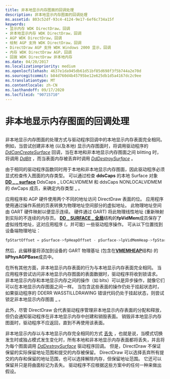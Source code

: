 ```yaml
---
title: 非本地显示内存图面的回调处理
description: 非本地显示内存图面的回调处理
ms.assetid: 803c52df-93c4-4124-9e17-6ef6c734a15f
keywords:
- 显示内存 WDK DirectDraw，回调
- 非本地显示内存 WDK DirectDraw，回调
- AGP WDK DirectDraw，回调
- 绘制 AGP 支持 WDK DirectDraw，回调
- DirectDraw AGP 支持 WDK Windows 2000 显示，回调
- 内存 WDK DirectDraw AGP，回调
- 回拨 WDK DirectDraw 非本地内存
ms.date: 04/20/2017
ms.localizationpriority: medium
ms.openlocfilehash: 4637e1da945db61d51bf85d698f3f5b744a2e70d
ms.sourcegitcommit: b84d760d4b45795be12e625db1d5a4167dc2c9ee
ms.translationtype: MT
ms.contentlocale: zh-CN
ms.lasthandoff: 09/17/2020
ms.locfileid: "90715710"
---
```

# <a name="callback-handling-of-nonlocal-display-memory-surfaces"></a>非本地显示内存图面的回调处理


## <span id="ddk_callback_handling_of_nonlocal_display_memory_surfaces_gg"></span><span id="DDK_CALLBACK_HANDLING_OF_NONLOCAL_DISPLAY_MEMORY_SURFACES_GG"></span>


非本地显示内存图面的处理方式与驱动程序回调中的本地显示内存表面完全相同。 例如，当尝试创建非本地 (以及本地) 显示内存图面时，将调用驱动程序的 [*DdCanCreateSurface*](/previous-versions/windows/hardware/drivers/ff549213(v=vs.85)) 回调，当在本地和非本地显示内存图面之间 blitting 时，将调用 [*DdBlt*](/windows/win32/api/ddrawint/nc-ddrawint-pdd_surfcb_blt) ，而当表面内存被丢弃时调用 [*DdDestroySurface*](/windows/win32/api/ddrawint/nc-ddrawint-pdd_surfcb_destroysurface) 。

由于相同的驱动程序函数同时用于本地和非本地显示内存图面，因此驱动程序必须显式检查传入图面的内存类型。 可以通过检查 **ddsCaps** 的本地 Surface 对象 [**DD \_ \_ surface**](/windows/win32/api/ddrawint/ns-ddrawint-_dd_surface_local) DdsCaps \_ LOCALVIDMEM 和 ddsCaps NONLOCALVIDMEM 的 dwCaps 成员，来确定内存类型 \_ 。

应用程序和 AGP 硬件使用两个不同的地址访问 DirectDraw 表面的位。 应用程序使用通过操作系统的页表转换为物理地址空间部分的虚拟地址。 此物理地址空间由 GART 硬件映射以便显示连续。 硬件通过 GART) 将此物理线性地址 (重新映射到实际的不连续的内存页。 [**DD \_ SURFACE \_ 全局**](/windows/win32/api/ddrawint/ns-ddrawint-_dd_surface_global)结构的**fpVidMem**成员保存了虚拟线性地址，这对应用程序 (，并可能) 一些驱动程序操作。 可从以下位置找到设备端物理地址：

```cpp
fpStartOffset = pSurface->fpHeapOffset - pSurface->lpVidMemHeap->fpStart;
```

然后，此偏移量将添加到设备的 GART 物理基址 (包含在[**VMEMHEAP**](/windows/win32/api/dmemmgr/ns-dmemmgr-_vmemheap)结构) 的**liPhysAGPBase**成员中。

在所有其他方面，非本地显示内存表面的行为与本地显示内存表面完全相同。 当应用程序尝试访问非本地显示内存图面的表面数据时，驱动程序将收到锁请求。 非本地显示内存和本地显示内存之间的操作（如 blts）可以是异步操作，就像它们可以在本地显示内存图面之间一样。 当包含这些表面的操作仍处于挂起状态时，如果驱动程序的 DDERR WASSTILLDRAWING 错误代码仍处于挂起状态，则尝试锁定非本地显示内存图面 \_ 。

此外，尽管 DirectDraw 会代表驱动程序管理非本地显示内存表面的分配和释放，但仍会通知驱动程序在非本地显示内存中创建和销毁表面。 销毁非本地显示内存图面时，驱动程序不应返回，直到不再使用该表面。

非本地显示内存以与本地显示内存完全相同的方式 [丢失](losing-and-restoring-directdraw-surfaces.md) ，也就是说，当模式切换发生时或独占模式发生变化时，所有本地和非本地显示内存表面都将丢失，并且将为每个图面调用 [*DdDestroySurface*](/windows/win32/api/ddrawint/nc-ddrawint-pdd_surfcb_destroysurface) 驱动程序回调。 但是，DirectDraw 不保证保留的实际保留地址范围和提交的内存被保留。 DirectDraw 可以选择丢弃所有提交的内存和保留的地址范围，也可以选择解除内存，但保留地址范围。 它还可以保留并只是将曲面标记为丢失。 驱动程序不应根据这些方案中的任何一种来做出假设。

 

